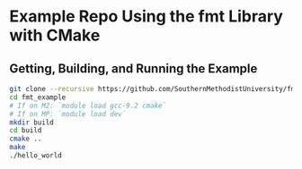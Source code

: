 # Example Repo Using the fmt Library with CMake

## Getting, Building, and Running the Example

```sh
git clone --recursive https://github.com/SouthernMethodistUniversity/fmt_example
cd fmt_example
# If on M2: `module load gcc-9.2 cmake`
# If on MP: `module load dev`
mkdir build
cd build
cmake ..
make
./hello_world
```


